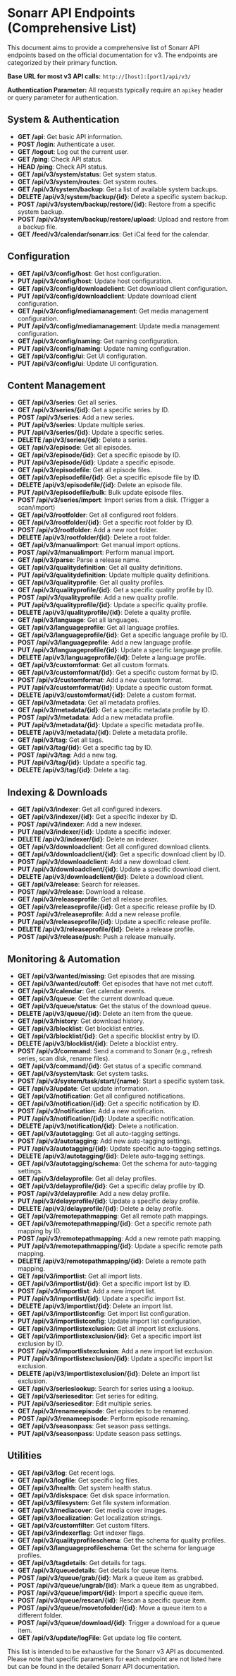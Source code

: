 # Sonarr API Endpoints (Comprehensive List)

This document aims to provide a comprehensive list of Sonarr API endpoints based on the official documentation for v3. The endpoints are categorized by their primary function.

**Base URL for most v3 API calls:** `http://[host]:[port]/api/v3/`

**Authentication Parameter:** All requests typically require an `apikey` header or query parameter for authentication.

## System & Authentication

* **GET /api**: Get basic API information.
* **POST /login**: Authenticate a user.
* **GET /logout**: Log out the current user.
* **GET /ping**: Check API status.
* **HEAD /ping**: Check API status.
* **GET /api/v3/system/status**: Get system status.
* **GET /api/v3/system/routes**: Get system routes.
* **GET /api/v3/system/backup**: Get a list of available system backups.
* **DELETE /api/v3/system/backup/{id}**: Delete a specific system backup.
* **POST /api/v3/system/backup/restore/{id}**: Restore from a specific system backup.
* **POST /api/v3/system/backup/restore/upload**: Upload and restore from a backup file.
* **GET /feed/v3/calendar/sonarr.ics**: Get iCal feed for the calendar.

## Configuration

* **GET /api/v3/config/host**: Get host configuration.
* **PUT /api/v3/config/host**: Update host configuration.
* **GET /api/v3/config/downloadclient**: Get download client configuration.
* **PUT /api/v3/config/downloadclient**: Update download client configuration.
* **GET /api/v3/config/mediamanagement**: Get media management configuration.
* **PUT /api/v3/config/mediamanagement**: Update media management configuration.
* **GET /api/v3/config/naming**: Get naming configuration.
* **PUT /api/v3/config/naming**: Update naming configuration.
* **GET /api/v3/config/ui**: Get UI configuration.
* **PUT /api/v3/config/ui**: Update UI configuration.

## Content Management

* **GET /api/v3/series**: Get all series.
* **GET /api/v3/series/{id}**: Get a specific series by ID.
* **POST /api/v3/series**: Add a new series.
* **PUT /api/v3/series**: Update multiple series.
* **PUT /api/v3/series/{id}**: Update a specific series.
* **DELETE /api/v3/series/{id}**: Delete a series.
* **GET /api/v3/episode**: Get all episodes.
* **GET /api/v3/episode/{id}**: Get a specific episode by ID.
* **PUT /api/v3/episode/{id}**: Update a specific episode.
* **GET /api/v3/episodefile**: Get all episode files.
* **GET /api/v3/episodefile/{id}**: Get a specific episode file by ID.
* **DELETE /api/v3/episodefile/{id}**: Delete an episode file.
* **PUT /api/v3/episodefile/bulk**: Bulk update episode files.
* **POST /api/v3/series/import**: Import series from a disk. (Trigger a scan/import)
* **GET /api/v3/rootfolder**: Get all configured root folders.
* **GET /api/v3/rootfolder/{id}**: Get a specific root folder by ID.
* **POST /api/v3/rootfolder**: Add a new root folder.
* **DELETE /api/v3/rootfolder/{id}**: Delete a root folder.
* **GET /api/v3/manualimport**: Get manual import options.
* **POST /api/v3/manualimport**: Perform manual import.
* **GET /api/v3/parse**: Parse a release name.
* **GET /api/v3/qualitydefinition**: Get all quality definitions.
* **PUT /api/v3/qualitydefinition**: Update multiple quality definitions.
* **GET /api/v3/qualityprofile**: Get all quality profiles.
* **GET /api/v3/qualityprofile/{id}**: Get a specific quality profile by ID.
* **POST /api/v3/qualityprofile**: Add a new quality profile.
* **PUT /api/v3/qualityprofile/{id}**: Update a specific quality profile.
* **DELETE /api/v3/qualityprofile/{id}**: Delete a quality profile.
* **GET /api/v3/language**: Get all languages.
* **GET /api/v3/languageprofile**: Get all language profiles.
* **GET /api/v3/languageprofile/{id}**: Get a specific language profile by ID.
* **POST /api/v3/languageprofile**: Add a new language profile.
* **PUT /api/v3/languageprofile/{id}**: Update a specific language profile.
* **DELETE /api/v3/languageprofile/{id}**: Delete a language profile.
* **GET /api/v3/customformat**: Get all custom formats.
* **GET /api/v3/customformat/{id}**: Get a specific custom format by ID.
* **POST /api/v3/customformat**: Add a new custom format.
* **PUT /api/v3/customformat/{id}**: Update a specific custom format.
* **DELETE /api/v3/customformat/{id}**: Delete a custom format.
* **GET /api/v3/metadata**: Get all metadata profiles.
* **GET /api/v3/metadata/{id}**: Get a specific metadata profile by ID.
* **POST /api/v3/metadata**: Add a new metadata profile.
* **PUT /api/v3/metadata/{id}**: Update a specific metadata profile.
* **DELETE /api/v3/metadata/{id}**: Delete a metadata profile.
* **GET /api/v3/tag**: Get all tags.
* **GET /api/v3/tag/{id}**: Get a specific tag by ID.
* **POST /api/v3/tag**: Add a new tag.
* **PUT /api/v3/tag/{id}**: Update a specific tag.
* **DELETE /api/v3/tag/{id}**: Delete a tag.

## Indexing & Downloads

* **GET /api/v3/indexer**: Get all configured indexers.
* **GET /api/v3/indexer/{id}**: Get a specific indexer by ID.
* **POST /api/v3/indexer**: Add a new indexer.
* **PUT /api/v3/indexer/{id}**: Update a specific indexer.
* **DELETE /api/v3/indexer/{id}**: Delete an indexer.
* **GET /api/v3/downloadclient**: Get all configured download clients.
* **GET /api/v3/downloadclient/{id}**: Get a specific download client by ID.
* **POST /api/v3/downloadclient**: Add a new download client.
* **PUT /api/v3/downloadclient/{id}**: Update a specific download client.
* **DELETE /api/v3/downloadclient/{id}**: Delete a download client.
* **GET /api/v3/release**: Search for releases.
* **POST /api/v3/release**: Download a release.
* **GET /api/v3/releaseprofile**: Get all release profiles.
* **GET /api/v3/releaseprofile/{id}**: Get a specific release profile by ID.
* **POST /api/v3/releaseprofile**: Add a new release profile.
* **PUT /api/v3/releaseprofile/{id}**: Update a specific release profile.
* **DELETE /api/v3/releaseprofile/{id}**: Delete a release profile.
* **POST /api/v3/release/push**: Push a release manually.

## Monitoring & Automation

* **GET /api/v3/wanted/missing**: Get episodes that are missing.
* **GET /api/v3/wanted/cutoff**: Get episodes that have not met cutoff.
* **GET /api/v3/calendar**: Get calendar events.
* **GET /api/v3/queue**: Get the current download queue.
* **GET /api/v3/queue/status**: Get the status of the download queue.
* **DELETE /api/v3/queue/{id}**: Delete an item from the queue.
* **GET /api/v3/history**: Get download history.
* **GET /api/v3/blocklist**: Get blocklist entries.
* **GET /api/v3/blocklist/{id}**: Get a specific blocklist entry by ID.
* **DELETE /api/v3/blocklist/{id}**: Delete a blocklist entry.
* **POST /api/v3/command**: Send a command to Sonarr (e.g., refresh series, scan disk, rename files).
* **GET /api/v3/command/{id}**: Get status of a specific command.
* **GET /api/v3/system/task**: Get system tasks.
* **POST /api/v3/system/task/start/{name}**: Start a specific system task.
* **GET /api/v3/update**: Get update information.
* **GET /api/v3/notification**: Get all configured notifications.
* **GET /api/v3/notification/{id}**: Get a specific notification by ID.
* **POST /api/v3/notification**: Add a new notification.
* **PUT /api/v3/notification/{id}**: Update a specific notification.
* **DELETE /api/v3/notification/{id}**: Delete a notification.
* **GET /api/v3/autotagging**: Get all auto-tagging settings.
* **POST /api/v3/autotagging**: Add new auto-tagging settings.
* **PUT /api/v3/autotagging/{id}**: Update specific auto-tagging settings.
* **DELETE /api/v3/autotagging/{id}**: Delete auto-tagging settings.
* **GET /api/v3/autotagging/schema**: Get the schema for auto-tagging settings.
* **GET /api/v3/delayprofile**: Get all delay profiles.
* **GET /api/v3/delayprofile/{id}**: Get a specific delay profile by ID.
* **POST /api/v3/delayprofile**: Add a new delay profile.
* **PUT /api/v3/delayprofile/{id}**: Update a specific delay profile.
* **DELETE /api/v3/delayprofile/{id}**: Delete a delay profile.
* **GET /api/v3/remotepathmapping**: Get all remote path mappings.
* **GET /api/v3/remotepathmapping/{id}**: Get a specific remote path mapping by ID.
* **POST /api/v3/remotepathmapping**: Add a new remote path mapping.
* **PUT /api/v3/remotepathmapping/{id}**: Update a specific remote path mapping.
* **DELETE /api/v3/remotepathmapping/{id}**: Delete a remote path mapping.
* **GET /api/v3/importlist**: Get all import lists.
* **GET /api/v3/importlist/{id}**: Get a specific import list by ID.
* **POST /api/v3/importlist**: Add a new import list.
* **PUT /api/v3/importlist/{id}**: Update a specific import list.
* **DELETE /api/v3/importlist/{id}**: Delete an import list.
* **GET /api/v3/importlistconfig**: Get import list configuration.
* **PUT /api/v3/importlistconfig**: Update import list configuration.
* **GET /api/v3/importlistexclusion**: Get all import list exclusions.
* **GET /api/v3/importlistexclusion/{id}**: Get a specific import list exclusion by ID.
* **POST /api/v3/importlistexclusion**: Add a new import list exclusion.
* **PUT /api/v3/importlistexclusion/{id}**: Update a specific import list exclusion.
* **DELETE /api/v3/importlistexclusion/{id}**: Delete an import list exclusion.
* **GET /api/v3/serieslookup**: Search for series using a lookup.
* **GET /api/v3/serieseditor**: Get series for editing.
* **PUT /api/v3/serieseditor**: Edit multiple series.
* **GET /api/v3/renameepisode**: Get episodes to be renamed.
* **POST /api/v3/renameepisode**: Perform episode renaming.
* **GET /api/v3/seasonpass**: Get season pass settings.
* **PUT /api/v3/seasonpass**: Update season pass settings.

## Utilities

* **GET /api/v3/log**: Get recent logs.
* **GET /api/v3/logfile**: Get specific log files.
* **GET /api/v3/health**: Get system health status.
* **GET /api/v3/diskspace**: Get disk space information.
* **GET /api/v3/filesystem**: Get file system information.
* **GET /api/v3/mediacover**: Get media cover images.
* **GET /api/v3/localization**: Get localization strings.
* **GET /api/v3/customfilter**: Get custom filters.
* **GET /api/v3/indexerflag**: Get indexer flags.
* **GET /api/v3/qualityprofileschema**: Get the schema for quality profiles.
* **GET /api/v3/languageprofileschema**: Get the schema for language profiles.
* **GET /api/v3/tagdetails**: Get details for tags.
* **GET /api/v3/queuedetails**: Get details for queue items.
* **POST /api/v3/queue/grab/{id}**: Mark a queue item as grabbed.
* **POST /api/v3/queue/ungrab/{id}**: Mark a queue item as ungrabbed.
* **POST /api/v3/queue/import/{id}**: Import a specific queue item.
* **POST /api/v3/queue/rescan/{id}**: Rescan a specific queue item.
* **POST /api/v3/queue/movetofolder/{id}**: Move a queue item to a different folder.
* **POST /api/v3/queue/download/{id}**: Trigger a download for a queue item.
* **GET /api/v3/update/logFile**: Get update log file content.

This list is intended to be exhaustive for the Sonarr v3 API as documented. Please note that specific parameters for each endpoint are not listed here but can be found in the detailed Sonarr API documentation.